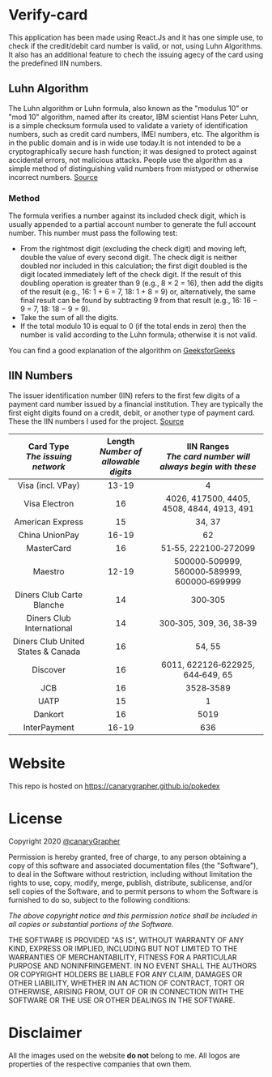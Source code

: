 # Verify-card
This application has been made using React.Js and it has one simple use, to check if the credit/debit card number is valid, or not, using Luhn Algorithms. It also has an additional feature to chech the issuing agecy of the card using the predefined IIN numbers.

## Luhn Algorithm
The Luhn algorithm or Luhn formula, also known as the "modulus 10" or "mod 10" algorithm, named after its creator, IBM scientist Hans Peter Luhn, is a simple checksum formula used to validate a variety of identification numbers, such as credit card numbers, IMEI numbers, etc.
The algorithm is in the public domain and is in wide use today.It is not intended to be a cryptographically secure hash function; it was designed to protect against accidental errors, not malicious attacks. People use the algorithm as a simple method of distinguishing valid numbers from mistyped or otherwise incorrect numbers. [Source](https://en.wikipedia.org/wiki/Luhn_algorithm)
### Method
The formula verifies a number against its included check digit, which is usually appended to a partial account number to generate the full account number. This number must pass the following test:
* From the rightmost digit (excluding the check digit) and moving left, double the value of every second digit. The check digit is neither doubled nor included in this calculation; the first digit doubled is the digit located immediately left of the check digit. If the result of this doubling operation is greater than 9 (e.g., 8 × 2 = 16), then add the digits of the result (e.g., 16: 1 + 6 = 7, 18: 1 + 8 = 9) or, alternatively, the same final result can be found by subtracting 9 from that result (e.g., 16: 16 − 9 = 7, 18: 18 − 9 = 9).
* Take the sum of all the digits.
* If the total modulo 10 is equal to 0 (if the total ends in zero) then the number is valid according to the Luhn formula; otherwise it is not valid.

You can find a good explanation of the algorithm on [GeeksforGeeks](https://www.geeksforgeeks.org/luhn-algorithm/)


## IIN Numbers
The issuer identification number (IIN) refers to the first few digits of a payment card number issued by a financial institution. They are typically the first eight digits found on a credit, debit, or another type of payment card.
These the IIN numbers I used for the project. [Source](https://baymard.com/checkout-usability/credit-card-patterns)

Card Type <br /> *The issuing network*  | Length <br /> *Number of allowable digits* | IIN Ranges <br /> *The card number will always begin with these*
:---: | :---: | :---:
Visa (incl. VPay) | 13-19 | 4  
Visa Electron	| 16 |	4026, 417500, 4405, 4508, 4844, 4913, 491
American Express | 15	| 34, 37	
China UnionPay | 16-19 | 62	
MasterCard	| 16 |	51‑55, 222100‑272099	
Maestro	| 12-19	| 500000‑509999, 560000‑589999, 600000‑699999	
Diners Club Carte Blanche	| 14	| 300‑305	
Diners Club International	| 14	| 300‑305, 309, 36, 38‑39	
Diners Club United States & Canada	| 16 |	54, 55	
Discover	| 16 |	6011, 622126‑622925, 644‑649, 65	
JCB |	16 |	3528‑3589	
UATP	| 15 |	1	
Dankort	| 16 |	5019	
InterPayment	| 16-19	| 636

# Website
This repo is hosted on https://canarygrapher.github.io/pokedex

# License
Copyright 2020 [@canaryGrapher](https://github.com/canaryGrapher)

Permission is hereby granted, free of charge, to any person obtaining a copy of this software and associated documentation files (the "Software"), to deal in the Software without restriction, including without limitation the rights to use, copy, modify, merge, publish, distribute, sublicense, and/or sell copies of the Software, and to permit persons to whom the Software is furnished to do so, subject to the following conditions:

_The above copyright notice and this permission notice shall be included in all copies or substantial portions of the Software._

THE SOFTWARE IS PROVIDED "AS IS", WITHOUT WARRANTY OF ANY KIND, EXPRESS OR IMPLIED, INCLUDING BUT NOT LIMITED TO THE WARRANTIES OF MERCHANTABILITY, FITNESS FOR A PARTICULAR PURPOSE AND NONINFRINGEMENT. IN NO EVENT SHALL THE AUTHORS OR COPYRIGHT HOLDERS BE LIABLE FOR ANY CLAIM, DAMAGES OR OTHER LIABILITY, WHETHER IN AN ACTION OF CONTRACT, TORT OR OTHERWISE, ARISING FROM, OUT OF OR IN CONNECTION WITH THE SOFTWARE OR THE USE OR OTHER DEALINGS IN THE SOFTWARE.

# Disclaimer
All the images used on the website **do not** belong to me. All logos are properties of the respective companies that own them. 
